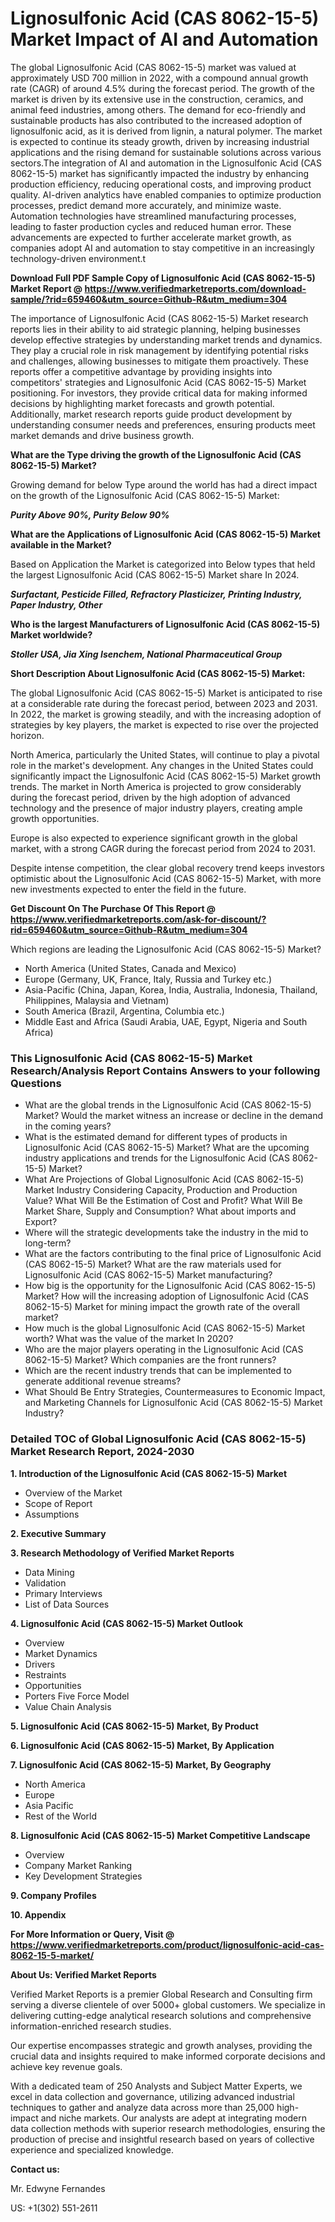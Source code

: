 <meta name="title" content="Global Lignosulfonic Acid (CAS 8062-15-5) Market Impact of AI and Automation"><meta name="description" content="The global Lignosulfonic Acid (CAS 8062-15-5) market was valued at approximately USD 700 million in 2022, with a compound annual growth rate (CAGR) of around 4.5% during "><meta name="title" content="Lignosulfonic Acid (CAS 8062-15-5) Market Size, Share, Scope, Trends, Growth, Opportunities, Analysis, Forecast"><h1>Lignosulfonic Acid (CAS 8062-15-5) Market Impact of AI and Automation</h1>The global Lignosulfonic Acid (CAS 8062-15-5) market was valued at approximately USD 700 million in 2022, with a compound annual growth rate (CAGR) of around 4.5% during the forecast period. The growth of the market is driven by its extensive use in the construction, ceramics, and animal feed industries, among others. The demand for eco-friendly and sustainable products has also contributed to the increased adoption of lignosulfonic acid, as it is derived from lignin, a natural polymer. The market is expected to continue its steady growth, driven by increasing industrial applications and the rising demand for sustainable solutions across various sectors.The integration of AI and automation in the Lignosulfonic Acid (CAS 8062-15-5) market has significantly impacted the industry by enhancing production efficiency, reducing operational costs, and improving product quality. AI-driven analytics have enabled companies to optimize production processes, predict demand more accurately, and minimize waste. Automation technologies have streamlined manufacturing processes, leading to faster production cycles and reduced human error. These advancements are expected to further accelerate market growth, as companies adopt AI and automation to stay competitive in an increasingly technology-driven environment.t</p><p id="" class=""><strong>Download Full PDF Sample Copy of Lignosulfonic Acid (CAS 8062-15-5) Market Report @ <a href="https://www.verifiedmarketreports.com/download-sample/?rid=659460&utm_source=Github-R&utm_medium=304" target="_blank">https://www.verifiedmarketreports.com/download-sample/?rid=659460&utm_source=Github-R&utm_medium=304</a></strong></p><p>The importance of&nbsp;Lignosulfonic Acid (CAS 8062-15-5) Market research reports lies in their ability to aid strategic planning, helping businesses develop effective strategies by understanding market trends and dynamics. They play a crucial role in risk management by identifying potential risks and challenges, allowing businesses to mitigate them proactively. These reports offer a competitive advantage by providing insights into competitors' strategies and Lignosulfonic Acid (CAS 8062-15-5) Market positioning. For investors, they provide critical data for making informed decisions by highlighting market forecasts and growth potential. Additionally, market research reports guide product development by understanding consumer needs and preferences, ensuring products meet market demands and drive business growth.</p><p><strong>What are the&nbsp;Type driving the growth of the Lignosulfonic Acid (CAS 8062-15-5) Market?</strong></p><p id="" class="">Growing demand for below Type around the world has had a direct impact on the growth of the Lignosulfonic Acid (CAS 8062-15-5) Market:</p><em><strong>Purity Above 90%, Purity Below 90%</strong></em></p><strong>What are the&nbsp;Applications&nbsp;of Lignosulfonic Acid (CAS 8062-15-5) Market available in the Market?</strong></p><p id="" class="">Based on Application the Market is categorized into Below types that held the largest Lignosulfonic Acid (CAS 8062-15-5) Market share In 2024.</p><em><strong>Surfactant, Pesticide Filled, Refractory Plasticizer, Printing Industry, Paper Industry, Other</strong></em></p><strong>Who is the largest Manufacturers of Lignosulfonic Acid (CAS 8062-15-5) Market worldwide?</strong></p><p><em><strong>Stoller USA, Jia Xing Isenchem, National Pharmaceutical Group</strong></em></p><p id="" class=""><strong>Short Description About Lignosulfonic Acid (CAS 8062-15-5) Market:</strong></p><p>The global Lignosulfonic Acid (CAS 8062-15-5) Market is anticipated to rise at a considerable rate during the forecast period, between 2023 and 2031. In 2022, the market is growing steadily, and with the increasing adoption of strategies by key players, the market is expected to rise over the projected horizon.</p><p>North America, particularly the United States, will continue to play a pivotal role in the market's development. Any changes in the United States could significantly impact the Lignosulfonic Acid (CAS 8062-15-5) Market growth trends. The market in North America is projected to grow considerably during the forecast period, driven by the high adoption of advanced technology and the presence of major industry players, creating ample growth opportunities.</p><p>Europe is also expected to experience significant growth in the global market, with a strong CAGR during the forecast period from 2024 to 2031.</p><p>Despite intense competition, the clear global recovery trend keeps investors optimistic about the Lignosulfonic Acid (CAS 8062-15-5) Market, with more new investments expected to enter the field in the future.</p><p id="" class=""><strong>Get Discount On The Purchase Of This Report @ <a href="https://www.verifiedmarketreports.com/ask-for-discount/?rid=659460&utm_source=Github-R&utm_medium=304" target="_blank">https://www.verifiedmarketreports.com/ask-for-discount/?rid=659460&utm_source=Github-R&utm_medium=304</a></strong></p>Which regions are leading the Lignosulfonic Acid (CAS 8062-15-5) Market?</p><ul><li>North America (United States, Canada and Mexico)</li><li>Europe (Germany, UK, France, Italy, Russia and Turkey etc.)</li><li>Asia-Pacific (China, Japan, Korea, India, Australia, Indonesia, Thailand, Philippines, Malaysia and Vietnam)</li><li>South America (Brazil, Argentina, Columbia etc.)</li><li>Middle East and Africa (Saudi Arabia, UAE, Egypt, Nigeria and South Africa)</li></ul><h3 id="" class="">This Lignosulfonic Acid (CAS 8062-15-5) Market Research/Analysis Report Contains Answers to your following Questions</h3><ul><li>What are the global trends in the Lignosulfonic Acid (CAS 8062-15-5) Market? Would the market witness an increase or decline in the demand in the coming years?</li><li>What is the estimated demand for different types of products in Lignosulfonic Acid (CAS 8062-15-5) Market? What are the upcoming industry applications and trends for the Lignosulfonic Acid (CAS 8062-15-5) Market?</li><li>What Are Projections of Global Lignosulfonic Acid (CAS 8062-15-5) Market Industry Considering Capacity, Production and Production Value? What Will Be the Estimation of Cost and Profit? What Will Be Market Share, Supply and Consumption? What about imports and Export?</li><li>Where will the strategic developments take the industry in the mid to long-term?</li><li>What are the factors contributing to the final price of Lignosulfonic Acid (CAS 8062-15-5) Market? What are the raw materials used for Lignosulfonic Acid (CAS 8062-15-5) Market manufacturing?</li><li>How big is the opportunity for the Lignosulfonic Acid (CAS 8062-15-5) Market? How will the increasing adoption of Lignosulfonic Acid (CAS 8062-15-5) Market for mining impact the growth rate of the overall market?</li><li>How much is the global Lignosulfonic Acid (CAS 8062-15-5) Market worth? What was the value of the market In 2020?</li><li>Who are the major players operating in the Lignosulfonic Acid (CAS 8062-15-5) Market? Which companies are the front runners?</li><li>Which are the recent industry trends that can be implemented to generate additional revenue streams?</li><li>What Should Be Entry Strategies, Countermeasures to Economic Impact, and Marketing Channels for Lignosulfonic Acid (CAS 8062-15-5) Market Industry?</li></ul><h3 id="" class="">Detailed TOC of Global Lignosulfonic Acid (CAS 8062-15-5) Market Research Report, 2024-2030</h3><p id="" class=""><strong>1. Introduction of the Lignosulfonic Acid (CAS 8062-15-5) Market</strong></p><ul><li>Overview of the Market</li><li>Scope of Report</li><li>Assumptions</li></ul><p id="" class=""><strong>2. Executive Summary</strong></p><p id="" class=""><strong>3. Research Methodology of Verified Market Reports</strong></p><ul><li>Data Mining</li><li>Validation</li><li>Primary Interviews</li><li>List of Data Sources</li></ul><p id="" class=""><strong>4. Lignosulfonic Acid (CAS 8062-15-5) Market Outlook</strong></p><ul><li>Overview</li><li>Market Dynamics</li><li>Drivers</li><li>Restraints</li><li>Opportunities</li><li>Porters Five Force Model</li><li>Value Chain Analysis</li></ul><p id="" class=""><strong>5. Lignosulfonic Acid (CAS 8062-15-5) Market, By Product</strong></p><p id="" class=""><strong>6. Lignosulfonic Acid (CAS 8062-15-5) Market, By Application</strong></p><p id="" class=""><strong>7. Lignosulfonic Acid (CAS 8062-15-5) Market, By Geography</strong></p><ul><li>North America</li><li>Europe</li><li>Asia Pacific</li><li>Rest of the World</li></ul><p id="" class=""><strong>8. Lignosulfonic Acid (CAS 8062-15-5) Market Competitive Landscape</strong></p><ul><li>Overview</li><li>Company Market Ranking</li><li>Key Development Strategies</li></ul><p id="" class=""><strong>9. Company Profiles</strong></p><p id="" class=""><strong>10. Appendix</strong></p><p id="" class=""><strong>For More Information or Query, Visit @ <a href="https://www.verifiedmarketreports.com/product/lignosulfonic-acid-cas-8062-15-5-market/" target="_blank">https://www.verifiedmarketreports.com/product/lignosulfonic-acid-cas-8062-15-5-market/</a></strong></p><p id="" class=""><strong>About Us: Verified Market Reports</strong></p><p id="" class="">Verified Market Reports is a premier Global Research and Consulting firm serving a diverse clientele of over 5000+ global customers. We specialize in delivering cutting-edge analytical research solutions and comprehensive information-enriched research studies.</p><p id="" class="">Our expertise encompasses strategic and growth analyses, providing the crucial data and insights required to make informed corporate decisions and achieve key revenue goals.</p><p id="" class="">With a dedicated team of 250 Analysts and Subject Matter Experts, we excel in data collection and governance, utilizing advanced industrial techniques to gather and analyze data across more than 25,000 high-impact and niche markets. Our analysts are adept at integrating modern data collection methods with superior research methodologies, ensuring the production of precise and insightful research based on years of collective experience and specialized knowledge.</p><p id="" class=""><strong>Contact us:</strong></p><p id="" class="">Mr. Edwyne Fernandes</p><p id="" class="">US: +1(302) 551-2611</p>